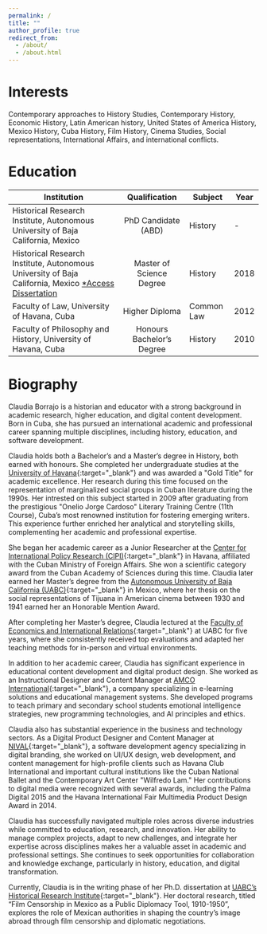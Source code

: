 ```yaml
---
permalink: /
title: ""
author_profile: true
redirect_from: 
  - /about/
  - /about.html
---
```


Interests
======
Contemporary approaches to History Studies, Contemporary History, Economic History, Latin American history, United States of America History, Mexico History, Cuba History, Film History, Cinema Studies, Social representations, International Affairs, and international conflicts.


Education
======

| Institution |      Qualification      |  Subject | Year |
|-------------|:-----------------------:|----------|----------|
| Historical Research Institute, Autonomous University of Baja California, Mexico | PhD Candidate (ABD)| History | -
| Historical Research Institute, Autonomous University of Baja California, Mexico <span class="wordwrap"><a target="blank" href="https://repositorioinstitucional.uabc.mx/entities/publication/af833ab5-1c66-4cf6-b7fe-a0b189ba9945">*Access Dissertation</a></span> | Master of Science Degree | History | 2018
| Faculty of Law, University of Havana, Cuba | Higher Diploma | Common Law | 2012
| Faculty of Philosophy and History, University of Havana, Cuba | Honours Bachelor’s Degree | History | 2010


Biography
======

Claudia Borrajo is a historian and educator with a strong background in academic research, higher education, and digital content development. Born in Cuba, she has pursued an international academic and professional career spanning multiple disciplines, including history, education, and software development.

Claudia holds both a Bachelor’s and a Master’s degree in History, both earned with honours. She completed her undergraduate studies at the [University of Havana](https://en.wikipedia.org/wiki/University_of_Havana){:target="_blank"} and was awarded a "Gold Title" for academic excellence. Her research during this time focused on the representation of marginalized social groups in Cuban literature during the 1990s. Her intrested on this subject started in 2009 after graduating from the prestigious "Onelio Jorge Cardoso" Literary Training Centre (11th Course), Cuba’s most renowned institution for fostering emerging writers. This experience further enriched her analytical and storytelling skills, complementing her academic and professional expertise. 

She began her academic career as a Junior Researcher at the [Center for International Policy Research (CIPI)](https://www.cipi.cu){:target="_blank"} in Havana, affiliated with the Cuban Ministry of Foreign Affairs. She won a scientific category award from the Cuban Academy of Sciences during this time. Claudia later earned her Master’s degree from the [Autonomous University of Baja California (UABC)](https://www.uabc.mx){:target="_blank"} in Mexico, where her thesis on the social representations of Tijuana in American cinema between 1930 and 1941 earned her an Honorable Mention Award.

After completing her Master’s degree, Claudia lectured at the [Faculty of Economics and International Relations](https://www.feyri.mx){:target="_blank"} at UABC for five years, where she consistently received top evaluations and adapted her teaching methods for in-person and virtual environments.

In addition to her academic career, Claudia has significant experience in educational content development and digital product design. She worked as an Instructional Designer and Content Manager at [AMCO International](https://www.amco.me/en){:target="_blank"}, a company specializing in e-learning solutions and educational management systems. She developed programs to teach primary and secondary school students emotional intelligence strategies, new programming technologies, and AI principles and ethics.

Claudia also has substantial experience in the business and technology sectors. As a Digital Product Designer and Content Manager at [NIVAL](http://blog.nival.me){:target="_blank"}, a software development agency specializing in digital branding, she worked on UI/UX design, web development, and content management for high-profile clients such as Havana Club International and important cultural institutions like the Cuban National Ballet and the Contemporary Art Center "Wilfredo Lam." Her contributions to digital media were recognized with several awards, including the Palma Digital 2015 and the Havana International Fair Multimedia Product Design Award in 2014.

Claudia has successfully navigated multiple roles across diverse industries while committed to education, research, and innovation. Her ability to manage complex projects, adapt to new challenges, and integrate her expertise across disciplines makes her a valuable asset in academic and professional settings. She continues to seek opportunities for collaboration and knowledge exchange, particularly in history, education, and digital transformation.

Currently, Claudia is in the writing phase of her Ph.D. dissertation at [UABC’s Historical Research Institute](http://iih.tij.uabc.mx){:target="_blank"}. Her doctoral research, titled “Film Censorship in Mexico as a Public Diplomacy Tool, 1910-1950”, explores the role of Mexican authorities in shaping the country’s image abroad through film censorship and diplomatic negotiations.

